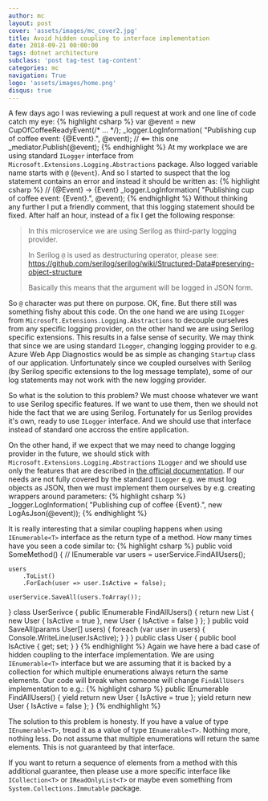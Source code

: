 ```yaml
---
author: mc
layout: post
cover: 'assets/images/mc_cover2.jpg'
title: Avoid hidden coupling to interface implementation
date: 2018-09-21 00:00:00
tags: dotnet architecture
subclass: 'post tag-test tag-content'
categories: mc
navigation: True
logo: 'assets/images/home.png'
disqus: true
---
```


A few days ago I was reviewing a pull request at work and
one line of code catch my eye:
{% highlight csharp %}
var @event = new CupOfCoffeeReadyEvent(/* ... */);
_logger.LogInformation(
    "Publishing cup of coffee event: {@Event}.", @event); // <== this one
_mediator.Publish(@event);
{% endhighlight %}
At my workplace we are using standard `ILogger` interface from 
`Microsoft.Extensions.Logging.Abstractions`
package. Also logged variable name starts with `@` (`@event`). 
And so I started to suspect that 
the log statement contains an error and instead it should be written as:
{% highlight csharp %}
// {@Event} -> {Event}
_logger.LogInformation(
    "Publishing cup of coffee event: {Event}.", @event);
{% endhighlight %}
Without thinking any further I put a friendly comment, that 
this logging statement should be fixed.
After half an hour, instead of a fix I get the following response:

> In this microservice we are using Serilog as third-party logging provider.
>
> In Serilog `@` is used as destructuring operator,
> please see: 
> https://github.com/serilog/serilog/wiki/Structured-Data#preserving-object-structure
>
> Basically this means that the argument will be logged in JSON form.

So `@` character was put there on purpose. OK, fine.
But there still was something fishy about this code. 
On the one hand we are using `ILogger` from 
`Microsoft.Extensions.Logging.Abstractions` to decouple ourselves 
from any specific logging provider,
on the other hand we are using Serilog specific extensions.
This results in a false sense of security. 
We may think that since we are
using standard `ILogger`, changing logging provider to e.g.
Azure Web App Diagnostics would be as simple as changing `Startup` 
class of our application.
Unfortunately since we coupled ourselves with Serilog 
(by Serilog specific extensions to the log message template),
some of our log statements may not work with the new logging provider.

So what is the solution to this problem? We must choose whatever we
want to use Serilog specific features. If we want to use them, then 
we should not hide the fact that we are using Serilog. Fortunately for
us Serilog provides it's own, ready to use `ILogger` interface.
And we should use that interface instead of standard one accross
the entire application.

On the other hand, if we expect that we may need to change logging
provider in the future, we should stick with 
`Microsoft.Extensions.Logging.Abstractions` `ILogger` and we should
use only the features that are described in 
[the official documentation](https://docs.microsoft.com/en-us/aspnet/core/fundamentals/logging/?view=aspnetcore-2.1). 
If our needs are not fully covered
by the standard `ILogger` 
e.g. we must log objects as JSON, then we must implement them
ourselves by e.g. creating wrappers around parameters:
{% highlight csharp %}
_logger.LogInformation(
    "Publishing cup of coffee {Event}.", new LogAsJson(@event));
{% endhighlight %}

It is really interesting that a similar coupling happens when using
`IEnumerable<T>` interface as the return type of a method.
How many times have you seen a code similar to:
{% highlight csharp %}
public void SomeMethod() {
    // IEnumerable<User>
    var users = userService.FindAllUsers();
    
    users
        .ToList()
        .ForEach(user => user.IsActive = false);
    
    userService.SaveAll(users.ToArray());
}
class UserSerivce {
    public IEnumerable<User> FindAllUsers() {
        return new List<User> {
            new User { IsActive = true },
            new User { IsActive = false }
        };
    }
    public void SaveAll(params User[] users) {
        foreach (var user in users) {
            Console.WriteLine(user.IsActive);
        }
    }
}
public class User {
    public bool IsActive { get; set; }
}
{% endhighlight %}
Again we have here a bad case of hidden coupling to the interface implementation.
We are using `IEnumerable<T>`
interface but we are assuming that it is backed by
a collection for which multiple enumerations always
return the same elements. 
Our code will break 
when someone will change `FindAllUsers` implementation to
e.g.:
{% highlight csharp %}
public IEnumerable<User> FindAllUsers() {
    yield return new User { IsActive = true };
    yield return new User { IsActive = false };
}
{% endhighlight %}

The solution to this problem is honesty. If you have
a value of type `IEnumerable<T>`, tread it as 
a value of type `IEnumerable<T>`. Nothing more, nothing less.
Do not assume that multiple enumerations
will return the same elements. 
This is not guaranteed by that interface.

If you want to return a sequence of elements from a method with
this additional guarantee, then please use a more specific 
interface like `ICollection<T>` or `IReadOnlyList<T>` or 
maybe even something from `System.Collections.Immutable` package.


